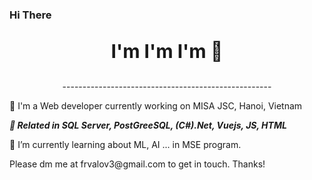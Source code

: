 ### Hi There
<p align="center" style="font-size:30"><b>I'm I'm I'm 👋</b></p>
<p align="center">
  </hr>----------------------------------------------------
</p>
<p> 🔭 I'm a Web developer currently working on MISA JSC, Hanoi, Vietnam </p>
<p style="font-style:italic"> 🔭<b> Related in SQL Server, PostGreeSQL, (C#).Net, Vuejs, JS, HTML</b> </p>
<p> 🌱 I’m currently learning about ML, AI ... in MSE program. </p>
Please dm me at frvalov3@gmail.com to get in touch. Thanks!
<!--
**frvalov3/frvalov3** is a ✨ _special_ ✨ repository because its `README.md` (this file) appears on your GitHub profile.

Here are some ideas to get you started:
 
